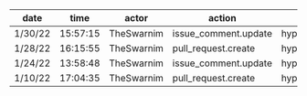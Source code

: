 | date    | time     | actor      | action               | repo             | user       | data.team | data.new_repo_permission | data.old_repo_permission |
| ------- | -------- | ---------- | -------------------- | ---------------- | ---------- | --------- | ------------------------ | ------------------------ |
| 1/30/22 | 15:57:15 | TheSwarnim | issue_comment.update | hyperledger/besu |            |           |                          |                          |
| 1/28/22 | 16:15:55 | TheSwarnim | pull_request.create  | hyperledger/besu | TheSwarnim |           |                          |                          |
| 1/24/22 | 13:58:48 | TheSwarnim | issue_comment.update | hyperledger/besu |            |           |                          |                          |
| 1/10/22 | 17:04:35 | TheSwarnim | pull_request.create  | hyperledger/besu | TheSwarnim |           |                          |                          |
